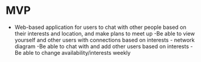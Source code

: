 # MVP
- Web-based application for users to chat with other people based on their interests and location, and make plans to meet up
    -Be able to view yourself and other users with connections based on interests - network diagram
    -Be able to chat with and add other users based on interests
    -Be able to change availability/interests weekly
